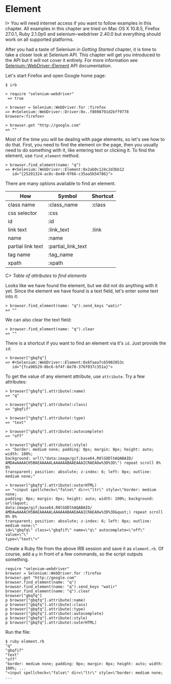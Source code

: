 # Element

I> You will need internet access if you want to follow examples in this chapter. All examples in this chapter are tried on Mac OS X 10.8.5, Firefox 27.0.1, Ruby 2.1.0p0 and selenium-webdriver 2.40.0 but everything should work on all supported platforms.

After you had a taste of Selenium in *Getting Started* chapter, it is time to take a closer look at Selenium API. This chapter will get you introduced to the API but it will not cover it entirely. For more information see [Selenium::WebDriver::Element](http://rdoc.info/gems/selenium-webdriver/Selenium/WebDriver/Element) API documentation.

Let's start Firefox and open Google home page:

    $ irb

    > require "selenium-webdriver"
     => true

    > browser = Selenium::WebDriver.for :firefox
    => #<Selenium::WebDriver::Driver:0x..f8698791d2bff9778 browser=:firefox>

    > browser.get "http://google.com"
    => ""

Most of the time you will be dealing with page elements, so let's see how to do that. First, you need to find the element on the page, then you usually need to do something with it, like entering text or clicking it. To find the element, use `find_element` method.

    > browser.find_element(name: "q")
    => #<Selenium::WebDriver::Element:0x2ab0c124c2d3bb12
       id="{25201324-ac0c-8e40-9766-c35aa5b54786}">

There are many options available to find an element.

| How               | Symbol             | Shortcut |
|-------------------|--------------------|----------|
| class name        | :class_name        | :class   |
| css selector      | :css               |          |
| id                | :id                |          |
| link text         | :link_text         | :link    |
| name              | :name              |          |
| partial link text | :partial_link_text |          |
| tag name          | :tag_name          |          |
| xpath             | :xpath             |          |

C> *Table of attributes to find elements*

Looks like we have found the element, but we did not do anything with it yet. Since the element we have found is a text field, let's enter some text into it:

    > browser.find_element(name: "q").send_keys "watir"
    => ""

We can also clear the text field:

    > browser.find_element(name: "q").clear
    => ""

There is a shortcut if you want to find an element via it's `id`. Just provide the `id`:

    > browser["gbqfq"]
    => #<Selenium::WebDriver::Element:0x6faea7c65902853c
       id="{fca96529-8bc6-bf4f-8e78-376f037c351a}">

To get the value of any element attribute, use `attribute`. Try a few attributes:

    > browser["gbqfq"].attribute(:name)
    => "q"

    > browser["gbqfq"].attribute(:class)
    => "gbqfif"

    > browser["gbqfq"].attribute(:type)
    => "text"

    > browser["gbqfq"].attribute(:autocomplete)
    => "off"

    > browser["gbqfq"].attribute(:style)
    => "border: medium none; padding: 0px; margin: 0px; height: auto; width: 100%;
    background: url(\"data:image/gif;base64,R0lGODlhAQABAID/
    AMDAwAAAACH5BAEAAAAALAAAAAABAAEAAAICRAEAOw%3D%3D\") repeat scroll 0% 0%
    transparent; position: absolute; z-index: 6; left: 0px; outline: medium none;"

    > browser["gbqfq"].attribute(:outerHTML)
    => "<input spellcheck=\"false\" dir=\"ltr\" style=\"border: medium none;
    padding: 0px; margin: 0px; height: auto; width: 100%; background: url(&quot;
    data:image/gif;base64,R0lGODlhAQABAID/
    AMDAwAAAACH5BAEAAAAALAAAAAABAAEAAAICRAEAOw%3D%3D&quot;) repeat scroll 0% 0%
    transparent; position: absolute; z-index: 6; left: 0px; outline: medium none;\"
    id=\"gbqfq\" class=\"gbqfif\" name=\"q\" autocomplete=\"off\" value=\"\"
    type=\"text\">"

Create a Ruby file from the above IRB session and save it as `element.rb`. Of course, add a `p` in front of a few commands, so the script outputs something.

    require "selenium-webdriver"
    browser = Selenium::WebDriver.for :firefox
    browser.get "http://google.com"
    browser.find_element(name: "q")
    browser.find_element(name: "q").send_keys "watir"
    browser.find_element(name: "q").clear
    browser["gbqfq"]
    p browser["gbqfq"].attribute(:name)
    p browser["gbqfq"].attribute(:class)
    p browser["gbqfq"].attribute(:type)
    p browser["gbqfq"].attribute(:autocomplete)
    p browser["gbqfq"].attribute(:style)
    p browser["gbqfq"].attribute(:outerHTML)

Run the file:

    $ ruby element.rb
    "q"
    "gbqfif"
    "text"
    "off"
    "border: medium none; padding: 0px; margin: 0px; height: auto; width: 100%; ...
    "<input spellcheck=\"false\" dir=\"ltr\" style=\"border: medium none; ...
